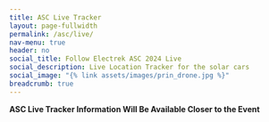 ```yaml
---
title: ASC Live Tracker
layout: page-fullwidth
permalink: /asc/live/
nav-menu: true
header: no
social_title: Follow Electrek ASC 2024 Live
social_description: Live Location Tracker for the solar cars
social_image: "{% link assets/images/prin_drone.jpg %}"
breadcrumb: true
---
```

__ASC Live Tracker Information Will Be Available Closer to the Event__